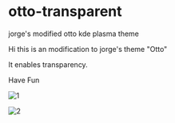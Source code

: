 # otto-transparent
jorge's modified otto kde plasma theme

Hi this is an modification to jorge's theme "Otto"

It enables transparency.

Have Fun

![1](https://user-images.githubusercontent.com/20018243/164568009-84cac670-04ca-4e65-8ff7-9bac77fccce6.png)

![2](https://user-images.githubusercontent.com/20018243/164568013-46ffb08f-3d11-4673-8a9a-4b1f792dd736.png)
